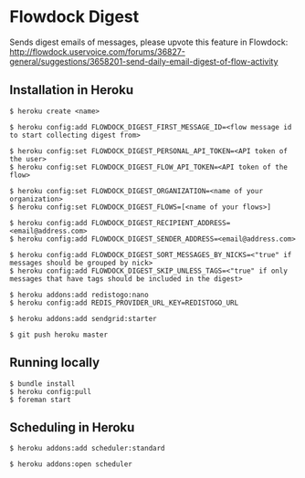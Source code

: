 # Flowdock Digest

Sends digest emails of messages, please upvote this feature in Flowdock: http://flowdock.uservoice.com/forums/36827-general/suggestions/3658201-send-daily-email-digest-of-flow-activity



## Installation in Heroku

    $ heroku create <name>

    $ heroku config:add FLOWDOCK_DIGEST_FIRST_MESSAGE_ID=<flow message id to start collecting digest from>

    $ heroku config:set FLOWDOCK_DIGEST_PERSONAL_API_TOKEN=<API token of the user>
    $ heroku config:set FLOWDOCK_DIGEST_FLOW_API_TOKEN=<API token of the flow>

    $ heroku config:set FLOWDOCK_DIGEST_ORGANIZATION=<name of your organization>
    $ heroku config:set FLOWDOCK_DIGEST_FLOWS=[<name of your flows>]

    $ heroku config:add FLOWDOCK_DIGEST_RECIPIENT_ADDRESS=<email@address.com>
    $ heroku config:add FLOWDOCK_DIGEST_SENDER_ADDRESS=<email@address.com>

    $ heroku config:add FLOWDOCK_DIGEST_SORT_MESSAGES_BY_NICKS=<"true" if messages should be grouped by nick>
    $ heroku config:add FLOWDOCK_DIGEST_SKIP_UNLESS_TAGS=<"true" if only messages that have tags should be included in the digest>

    $ heroku addons:add redistogo:nano
    $ heroku config:add REDIS_PROVIDER_URL_KEY=REDISTOGO_URL

    $ heroku addons:add sendgrid:starter

    $ git push heroku master

## Running locally

    $ bundle install
    $ heroku config:pull
    $ foreman start


## Scheduling in Heroku

    $ heroku addons:add scheduler:standard

    $ heroku addons:open scheduler

